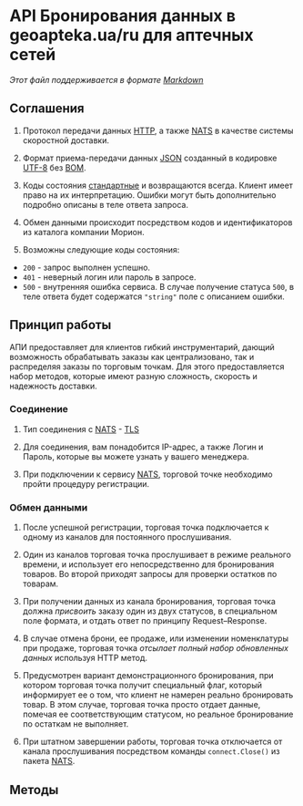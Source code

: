 # API Бронирования данных в geoapteka.ua/ru для аптечных сетей
*Этот файл поддерживается в формате [Markdown]*

## Соглашения
1. Протокол передачи данных [HTTP], а также [NATS] в качестве системы скоростной доставки.

2. Формат приема-передачи данных [JSON] созданный в кодировке [UTF-8] без [BOM].

3. Коды состояния [стандартные](http://en.wikipedia.org/wiki/List_of_HTTP_status_codes) и возвращаются всегда. Клиент имеет право на их интерпретацию. Ошибки могут быть дополнительно подробно описаны в теле ответа запроса.

4. Обмен данными происходит посредством кодов и идентификаторов из каталога компании Морион.

5. Возможны следующие коды состояния:
  * `200` - запрос выполнен успешно.
  * `401` - неверный логин или пароль в запросе.
  * `500` - внутренняя ошибка сервиса.
  В случае получение статуса `500`, в теле ответа будет содержатся `"string"` поле с описанием ошибки.
  
## Принцип работы
АПИ предоставляет для клиентов гибкий инструментарий, дающий возможность обрабатывать заказы как централизовано, так и распределяя заказы по торговым точкам. Для этого предоставляется набор методов, которые имеют разную сложность, скорость и надежность доставки.


### Соединение
1. Тип соединения с [NATS] - [TLS]

2. Для соединения, вам понадобится IP-адрес, а также Логин и Пароль, которые вы можете узнать у вашего менеджера.

3. При подключении к сервису [NATS], торговой точке необходимо пройти процедуру регистрации.

### Обмен данными
1. После успешной регистрации, торговая точка подключается к одному из каналов для постоянного прослушивания.

2. Один из каналов торговая точка прослушивает в режиме реального времени, и использует его непосредственно для бронирования товаров.
Во второй приходят запросы для проверки остатков по товарам.

3. При получении данных из канала бронирования, торговая точка должна *присвоить* заказу один из двух статусов, в специальном поле формата, и отдать ответ по принципу Request–Response.

4. В случае отмена брони, ее продаже, или изменении номенклатуры при продаже, торговая точка *отсылает полный набор обновленных данных* используя HTTP метод.

5. Предусмотрен вариант демонстрационного бронирования, при котором торговая точка получит специальный флаг, который информирует ее о том, что клиент не намерен реально бронировать товар.
В этом случае, торговая точка просто отдает данные, помечая ее соответствующим статусом, но реальное бронирование по остаткам не выполняет.

6. При штатном завершении работы, торговая точка отключается от канала прослушивания посредством команды `connect.Close()` из пакета [NATS].


## Методы
  
  
  

[Markdown]:https://ru.wikipedia.org/wiki/Markdown
[JSON]:http://json.org/json-ru.html
[UTF-8]:https://ru.wikipedia.org/w/index.php?title=UTF-8
[BOM]:https://ru.wikipedia.org/w/index.php?oldid=70741439
[TCP]:https://ru.wikipedia.org/wiki/TCP
[TLS]:https://ru.wikipedia.org/wiki/TLS
[NATS]:http://nats.io
[HTTP]:https://ru.wikipedia.org/wiki/HTTP
